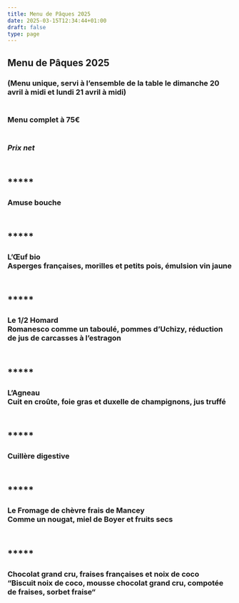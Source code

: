 ```yaml
---
title: Menu de Pâques 2025
date: 2025-03-15T12:34:44+01:00
draft: false
type: page
---
```



## Menu de Pâques 2025

### (Menu unique, servi à l’ensemble de la table le dimanche 20 avril à midi et lundi 21 avril à midi)

### <br/>Menu complet à 75€

###  <br/>_Prix net_

## <br/>*****

### Amuse bouche

## <br/>*****

### L’Œuf bio<br/>Asperges françaises, morilles et petits pois, émulsion vin jaune

## <br/> *****

### Le 1/2 Homard<br/>Romanesco comme un taboulé, pommes d’Uchizy, réduction de jus de carcasses à l’estragon

## <br/> *****

### L’Agneau<br/>Cuit en croûte, foie gras et duxelle de champignons, jus truffé

## <br/> *****

### Cuillère digestive

## <br/> *****

### Le Fromage de chèvre frais de Mancey<br/>Comme un nougat, miel de Boyer et fruits secs

## <br/> *****

### Chocolat grand cru, fraises françaises et noix de coco<br/>“Biscuit noix de coco, mousse chocolat grand cru, compotée de fraises, sorbet fraise“


<br/><br/><br/>